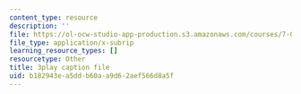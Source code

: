 ```yaml
---
content_type: resource
description: ''
file: https://ol-ocw-studio-app-production.s3.amazonaws.com/courses/7-01sc-fundamentals-of-biology-fall-2011/b182943ea5ddb60aa9d62aef566d8a5f_YnF1b_Kqf88.srt
file_type: application/x-subrip
learning_resource_types: []
resourcetype: Other
title: 3play caption file
uid: b182943e-a5dd-b60a-a9d6-2aef566d8a5f
---
```

